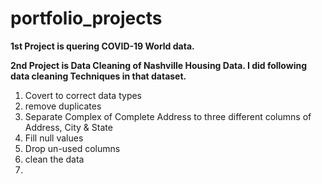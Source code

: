 # portfolio_projects

**1st Project is quering COVID-19 World data.**

**2nd Project is Data Cleaning of Nashville Housing Data. I did following data cleaning Techniques in that dataset.**
   1. Covert to correct data types
   2. remove duplicates
   3. Separate Complex of Complete Address to  three different columns of Address, City & State
   4. Fill null values
   5. Drop un-used columns
   6. clean the data
   7.
